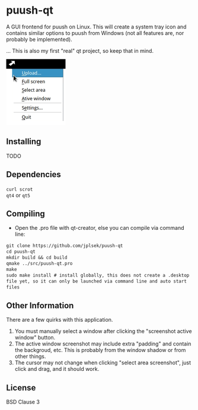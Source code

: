 puush-qt
========
A GUI frontend for puush on Linux. This will create a system tray icon and contains similar options to puush from Windows (not all features are, nor probably be implemented).

... This is also my first "real" qt project, so keep that in mind.

![Screenshot](screenshot.png)

## Installing
TODO

## Dependencies
`curl scrot`  
`qt4` or `qt5`

## Compiling
* Open the .pro file with qt-creator, else you can compile via command line:

```
git clone https://github.com/jplsek/puush-qt  
cd puush-qt  
mkdir build && cd build  
qmake ../src/puush-qt.pro  
make  
sudo make install # install globally, this does not create a .desktop file yet, so it can only be launched via command line and auto start files
```

## Other Information
There are a few quirks with this application.  
1. You must manually select a window after clicking the "screenshot active window" button.  
2. The active window screenshot may include extra "padding" and contain the backgroud, etc. This is probably from the window shadow or from other things.  
3. The cursor may not change when clicking "select area screenshot", just  click and drag, and it should work.

## License
BSD Clause 3
